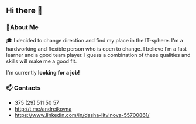 ## Hi there 👋

### 🚀About Me
🎓 I decided to change direction and find my place in the IT-sphere. I'm a hardworking and flexible person who is open to change. I believe I’m a fast learner and a good team player. I guess a combination of these qualities and skills will make me a good fit.

   I'm currently **looking for a job!**

<!-- 🌱 I’m currently learning Node.js. -->

### 📫 Contacts
 - 375 (29) 511 50 57
 - http://t.me/andreikovna
 - https://www.linkedin.com/in/dasha-litvinova-55700861/
 
<!-- Here are some ideas to get you started:

- 🔭 I’m currently working on ...
- 🌱 I’m currently learning ...
- 👯 I’m looking to collaborate on ...
- 🤔 I’m looking for help with ...
- 💬 Ask me about ...
- 📫 How to reach me: ...
- 😄 Pronouns: ...
- ⚡ Fun fact: ...
-->
